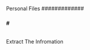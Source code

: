 Personal Files
#############
###       ###
####  #  ####
#####   #####
###### ######
Extract The Infromation

